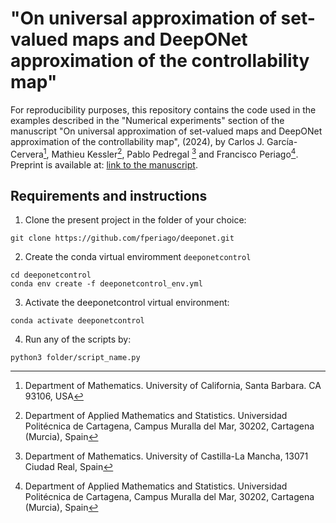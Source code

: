 # "On universal approximation of set-valued maps and DeepONet approximation of the controllability map"

For reproducibility purposes, this repository contains the code used in the examples described in the "Numerical experiments" section of the manuscript "On universal approximation of set-valued maps and DeepONet approximation of the controllability map", (2024), by Carlos J. García-Cervera[^1], Mathieu Kessler[^2], Pablo Pedregal [^3] and Francisco Periago[^2]. Preprint is available at: [link to the manuscript](https://multisimo.com/fpe/).

## Requirements and instructions 

1. Clone the present project in the folder of your choice:
```
git clone https://github.com/fperiago/deeponet.git
```
2. Create the conda virtual enviromment `deeponetcontrol` 
```
cd deeponetcontrol
conda env create -f deeponetcontrol_env.yml
```
3. Activate the deeponetcontrol virtual environment:
```
conda activate deeponetcontrol
```
4. Run any of the scripts by:
```
python3 folder/script_name.py
``` 



[^1]: Department of Mathematics. University of California, Santa Barbara. CA 93106, USA
[^2]: Department of Applied Mathematics and Statistics. Universidad Politécnica de Cartagena, Campus Muralla del Mar, 30202, Cartagena (Murcia), Spain
[^3]: Department of Mathematics. University of Castilla-La Mancha, 13071 Ciudad Real, Spain
